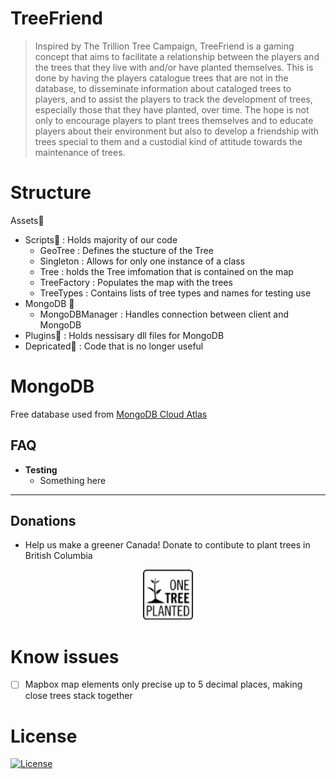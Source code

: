 # TreeFriend

> Inspired by The Trillion Tree Campaign, TreeFriend is a gaming concept that aims to facilitate a relationship between the players and the trees that they live with and/or have planted themselves. This is done by having the players catalogue trees that are not in the database, to disseminate information about cataloged trees to players, and to assist the players to track the development of trees, especially those that they have planted, over time. The hope is not only to encourage players to plant trees themselves and to educate players about their environment but also to develop a friendship with trees special to them and a custodial kind of attitude towards the maintenance of trees.

# Structure
Assets:file_folder:
 - Scripts:file_folder: : Holds majority of our code
    - GeoTree : Defines the stucture of the Tree
    - Singleton : Allows for only one instance of a class
    - Tree : holds the Tree imfomation that is contained on the map
    - TreeFactory : Populates the map with the trees
    - TreeTypes : Contains lists of tree types and names for testing use
  - MongoDB :file_folder:
    - MongoDBManager : Handles connection between client and MongoDB
  - Plugins:file_folder: : Holds nessisary dll files for MongoDB
  - Depricated:file_folder: : Code that is no longer useful

# MongoDB
Free database used from  [MongoDB Cloud Atlas](https://www.mongodb.com/cloud/atlas/ "MongoDB Cloud Atlas")

## FAQ

- **Testing**
    - Something here

---
## Donations 

- Help us make a greener Canada! Donate to contibute to plant trees in British Columbia 
<p align="center">
  <a href="https://onetreeplanted.org/collections/canada/products/british-columbia-forests">
    <img src="https://raw.githubusercontent.com/DrewPDWeber/Trees/master/onetreeplanted.png?token=AMS3D7IIHMX5L7IT2PXEVI26SDBFM" alt="OneTreePlanted" width="80" height="80">
  </a>
 

# Know issues
- [ ] Mapbox map elements only precise up to 5 decimal places, making close trees stack together

# License
[![License](http://img.shields.io/:license-mit-blue.svg?style=flat-square)](http://badges.mit-license.org)
